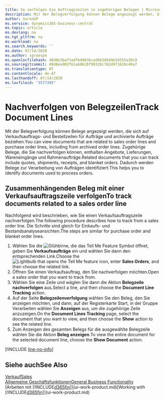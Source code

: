 ```yaml
---
title: So verfolgen Sie Auftragszeilen in zugehörigen Belegen | Microsoft Docs
description: Mit der Belegverfolgung können Belege angezeigt werden, die sich auf Verkaufsauftrags- und Bestellzeilen für Aufträge und archivierte Aufträge beziehen. Zugehörige Belege, die Sie nachverfolgen können, enthalten Angebote, Lieferungen, Wareneingänge und Rahmenaufträge. Dadurch werden Belege zur Verarbeitung von Aufträgen identifiziert.
author: SorenGP
ms.service: dynamics365-business-central
ms.topic: article
ms.devlang: na
ms.tgt_pltfrm: na
ms.workload: na
ms.search.keywords: ''
ms.date: 07/14/2020
ms.author: sgroespe
ms.openlocfilehash: 48d8e3baf3adfbd4836cadb638949e54555a39c9
ms.sourcegitcommit: 89d0ea903f61ab0628f99329c762d9f1619c49a7
ms.translationtype: HT
ms.contentlocale: de-AT
ms.lasthandoff: 07/14/2020
ms.locfileid: "3577395"
---
```

# <a name="track-document-lines"></a><span data-ttu-id="f1d5e-105">Nachverfolgen von Belegzeilen</span><span class="sxs-lookup"><span data-stu-id="f1d5e-105">Track Document Lines</span></span>
<span data-ttu-id="f1d5e-106">Mit der Belegverfolgung können Belege angezeigt werden, die sich auf Verkaufsauftrags- und Bestellzeilen für Aufträge und archivierte Aufträge beziehen.</span><span class="sxs-lookup"><span data-stu-id="f1d5e-106">You can view documents that are related to sales order lines and purchase order lines, including from archived order lines.</span></span> <span data-ttu-id="f1d5e-107">Zugehörige Belege, die Sie nachverfolgen können, enthalten Angebote, Lieferungen, Wareneingänge und Rahmenaufträge.</span><span class="sxs-lookup"><span data-stu-id="f1d5e-107">Related documents that you can track include quotes, shipments, receipts, and blanket orders.</span></span> <span data-ttu-id="f1d5e-108">Dadurch werden Belege zur Verarbeitung von Aufträgen identifiziert.</span><span class="sxs-lookup"><span data-stu-id="f1d5e-108">This helps you to identify documents used to process orders.</span></span>  

## <a name="to-track-documents-related-to-a-sales-order-line"></a><span data-ttu-id="f1d5e-109">Zusammenhängenden Beleg mit einer Verkaufsauftragszeile verfolgen</span><span class="sxs-lookup"><span data-stu-id="f1d5e-109">To track documents related to a sales order line</span></span>
<span data-ttu-id="f1d5e-110">Nachfolgend wird beschrieben, wie Sie einen Verkaufsauftragszeile nachverfolgen.</span><span class="sxs-lookup"><span data-stu-id="f1d5e-110">The following procedure describes how to track from a sales order line.</span></span> <span data-ttu-id="f1d5e-111">Die Schritte sind gleich für Einkaufs- und Bestandsanalyseansichten.</span><span class="sxs-lookup"><span data-stu-id="f1d5e-111">The steps are similar for purchase order and blanket order lines.</span></span>

1.  <span data-ttu-id="f1d5e-112">Wählen Sie die ![Glühbirne, die das Tell Me Feature](media/ui-search/search_small.png "Tell Me-Funktion") Symbol öffnet, geben Sie **Verkaufsaufträge** ein und wählen Sie dann den entsprechenden Link.</span><span class="sxs-lookup"><span data-stu-id="f1d5e-112">Choose the ![Lightbulb that opens the Tell Me feature](media/ui-search/search_small.png "Tell me what you want to do") icon, enter **Sales Orders**, and then choose the related link.</span></span>  
2.  <span data-ttu-id="f1d5e-113">Öffnen Sie einen Verkaufsauftrag, den Sie nachverfolgen möchten.</span><span class="sxs-lookup"><span data-stu-id="f1d5e-113">Open a sales order that you want to track from.</span></span>  
3.  <span data-ttu-id="f1d5e-114">Wählen Sie eine Zeile und wäglen Sie dann die Aktion **Belegzeile nachverfolgen** aus.</span><span class="sxs-lookup"><span data-stu-id="f1d5e-114">Select a line, and then choose the **Document Line Tracking** action.</span></span>
4. <span data-ttu-id="f1d5e-115">Auf der Seite **Belegzeilenverfolgung** wählen Sie den Beleg, den Sie anzeigen möchten, und dann, auf der Registerkarte Start, in der Gruppe Verarbeiten wählen Sie **Anzeigen** aus, um die zugehörige Zeile anzuzeigen.</span><span class="sxs-lookup"><span data-stu-id="f1d5e-115">On the **Document Lines Tracking** page, select the document that you want to view, and then choose the **Show** action to see the related line.</span></span>
5. <span data-ttu-id="f1d5e-116">Zum Anzeigen des gesamten Belegs für die ausgewählte Belegzeile wählen Sie die Aktion **Beleg anzeigen**.</span><span class="sxs-lookup"><span data-stu-id="f1d5e-116">To view the entire document for the selected document line, choose the **Show Document** action.</span></span>

[!INCLUDE [line-no-info](includes/line-no-info.md)]

## <a name="see-also"></a><span data-ttu-id="f1d5e-117">Siehe auch</span><span class="sxs-lookup"><span data-stu-id="f1d5e-117">See Also</span></span>
[<span data-ttu-id="f1d5e-118">Verkauf</span><span class="sxs-lookup"><span data-stu-id="f1d5e-118">Sales</span></span>](sales-manage-sales.md)  
[<span data-ttu-id="f1d5e-119">Allgemeine Geschäftsfunktionen</span><span class="sxs-lookup"><span data-stu-id="f1d5e-119">General Business Functionality</span></span>](ui-across-business-areas.md)  
<span data-ttu-id="f1d5e-120">[Arbeiten mit [!INCLUDE[d365fin](includes/d365fin_md.md)]](ui-work-product.md)</span><span class="sxs-lookup"><span data-stu-id="f1d5e-120">[Working with [!INCLUDE[d365fin](includes/d365fin_md.md)]](ui-work-product.md)</span></span>

